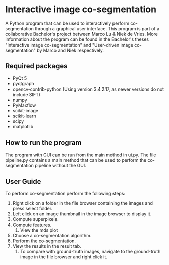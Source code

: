 # Interactive image co-segmentation
A Python program that can be used to interactively perform co-segmentation through a graphical user interface. This program is part of a collaborative Bachelor's project between Marco Lu & Niek de Vries. More information about the program can be found in the Bachelor's theses "Interactive image co-segmentation" and "User-driven image co-segmentation" by Marco and Niek respectively.

## Required packages
* PyQt 5
* pyqtgraph
* opencv-contrib-python (Using version 3.4.2.17, as newer versions do not include SIFT)
* numpy
* PyMaxflow
* scikit-image
* scikit-learn
* scipy
* matplotlib

## How to run the program
The program with GUI can be run from the main method in ui.py.
The file pipeline.py contains a main method that can be used to perform the co-segmentation pipeline without the GUI.

## User Guide
To perform co-segmentation perform the following steps:
1. Right click on a folder in the file browser containing the images and press select folder.
1. Left click on an image thumbnail in the image browser to display it.
1. Compute superpixels.
1. Compute features.
   1. View the mds plot
1. Choose a co-segmentation algorithm.
1. Perform the co-segmentation.
1. View the results in the result tab.
   1. To compare with ground-truth images, navigate to the ground-truth image in the file browser and right click it.
